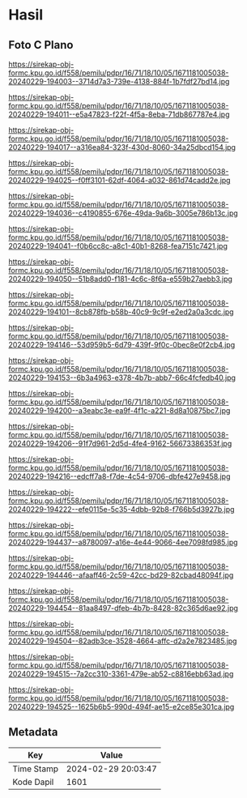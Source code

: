 # Hasil

## Foto C Plano

https://sirekap-obj-formc.kpu.go.id/f558/pemilu/pdpr/16/71/18/10/05/1671181005038-20240229-194003--3714d7a3-739e-4138-884f-1b7fdf27bd14.jpg

https://sirekap-obj-formc.kpu.go.id/f558/pemilu/pdpr/16/71/18/10/05/1671181005038-20240229-194011--e5a47823-f22f-4f5a-8eba-71db867787e4.jpg

https://sirekap-obj-formc.kpu.go.id/f558/pemilu/pdpr/16/71/18/10/05/1671181005038-20240229-194017--a316ea84-323f-430d-8060-34a25dbcd154.jpg

https://sirekap-obj-formc.kpu.go.id/f558/pemilu/pdpr/16/71/18/10/05/1671181005038-20240229-194025--f0ff3101-62df-4064-a032-861d74cadd2e.jpg

https://sirekap-obj-formc.kpu.go.id/f558/pemilu/pdpr/16/71/18/10/05/1671181005038-20240229-194036--c4190855-676e-49da-9a6b-3005e786b13c.jpg

https://sirekap-obj-formc.kpu.go.id/f558/pemilu/pdpr/16/71/18/10/05/1671181005038-20240229-194041--f0b6cc8c-a8c1-40b1-8268-fea7151c7421.jpg

https://sirekap-obj-formc.kpu.go.id/f558/pemilu/pdpr/16/71/18/10/05/1671181005038-20240229-194050--51b8add0-f181-4c6c-8f6a-e559b27aebb3.jpg

https://sirekap-obj-formc.kpu.go.id/f558/pemilu/pdpr/16/71/18/10/05/1671181005038-20240229-194101--8cb878fb-b58b-40c9-9c9f-e2ed2a0a3cdc.jpg

https://sirekap-obj-formc.kpu.go.id/f558/pemilu/pdpr/16/71/18/10/05/1671181005038-20240229-194146--53d959b5-6d79-439f-9f0c-0bec8e0f2cb4.jpg

https://sirekap-obj-formc.kpu.go.id/f558/pemilu/pdpr/16/71/18/10/05/1671181005038-20240229-194153--6b3a4963-e378-4b7b-abb7-66c4fcfedb40.jpg

https://sirekap-obj-formc.kpu.go.id/f558/pemilu/pdpr/16/71/18/10/05/1671181005038-20240229-194200--a3eabc3e-ea9f-4f1c-a221-8d8a10875bc7.jpg

https://sirekap-obj-formc.kpu.go.id/f558/pemilu/pdpr/16/71/18/10/05/1671181005038-20240229-194206--91f7d961-2d5d-4fe4-9162-56673386353f.jpg

https://sirekap-obj-formc.kpu.go.id/f558/pemilu/pdpr/16/71/18/10/05/1671181005038-20240229-194216--edcff7a8-f7de-4c54-9706-dbfe427e9458.jpg

https://sirekap-obj-formc.kpu.go.id/f558/pemilu/pdpr/16/71/18/10/05/1671181005038-20240229-194222--efe0115e-5c35-4dbb-92b8-f766b5d3927b.jpg

https://sirekap-obj-formc.kpu.go.id/f558/pemilu/pdpr/16/71/18/10/05/1671181005038-20240229-194437--a8780097-a16e-4e44-9066-4ee7098fd985.jpg

https://sirekap-obj-formc.kpu.go.id/f558/pemilu/pdpr/16/71/18/10/05/1671181005038-20240229-194446--afaaff46-2c59-42cc-bd29-82cbad48094f.jpg

https://sirekap-obj-formc.kpu.go.id/f558/pemilu/pdpr/16/71/18/10/05/1671181005038-20240229-194454--81aa8497-dfeb-4b7b-8428-82c365d6ae92.jpg

https://sirekap-obj-formc.kpu.go.id/f558/pemilu/pdpr/16/71/18/10/05/1671181005038-20240229-194504--82adb3ce-3528-4664-affc-d2a2e7823485.jpg

https://sirekap-obj-formc.kpu.go.id/f558/pemilu/pdpr/16/71/18/10/05/1671181005038-20240229-194515--7a2cc310-3361-479e-ab52-c8816ebb63ad.jpg

https://sirekap-obj-formc.kpu.go.id/f558/pemilu/pdpr/16/71/18/10/05/1671181005038-20240229-194525--1625b6b5-990d-494f-ae15-e2ce85e301ca.jpg


## Metadata

| Key        | Value               |
| ---------- | ------------------- |
| Time Stamp | 2024-02-29 20:03:47 |
| Kode Dapil | 1601                |



